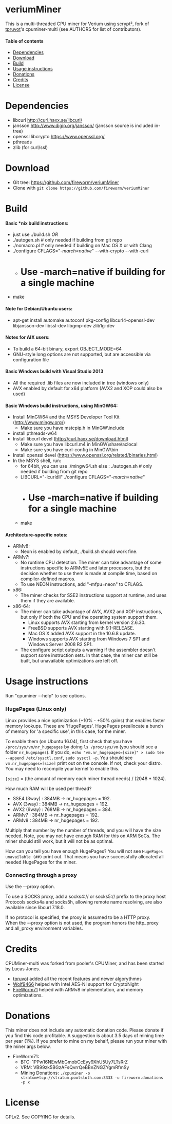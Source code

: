 veriumMiner
==============

This is a multi-threaded CPU miner for Verium using scrypt²,
fork of [tpruvot](//github.com/tpruvot)'s cpuminer-multi (see AUTHORS for list of contributors).

#### Table of contents

* [Dependencies](#dependencies)
* [Download](#download)
* [Build](#build)
* [Usage instructions](#usage-instructions)
* [Donations](#donations)
* [Credits](#credits)
* [License](#license)


Dependencies
============
 * libcurl http://curl.haxx.se/libcurl/
 * jansson http://www.digip.org/jansson/ (jansson source is included in-tree)
 * openssl libcrypto https://www.openssl.org/
 * pthreads
 * zlib (for curl/ssl)

Download
========
 * Git tree:   https://github.com/fireworm/veriumMiner
 * Clone with `git clone https://github.com/fireworm/veriumMiner`

Build
=====

#### Basic *nix build instructions:
 * just use ./build.sh
_OR_
 * ./autogen.sh	# only needed if building from git repo
 * ./nomacro.pl	# only needed if building on Mac OS X or with Clang
 * ./configure CFLAGS="*-march=native*" --with-crypto --with-curl
   * # Use -march=native if building for a single machine
 * make

#### Note for Debian/Ubuntu users:
 * apt-get install automake autoconf pkg-config libcurl4-openssl-dev libjansson-dev libssl-dev libgmp-dev zlib1g-dev

#### Notes for AIX users:
 * To build a 64-bit binary, export OBJECT_MODE=64
 * GNU-style long options are not supported, but are accessible via configuration file

#### Basic Windows build with Visual Studio 2013
 * All the required .lib files are now included in tree (windows only)
 * AVX enabled by default for x64 platform (AVX2 and XOP could also be used)

#### Basic Windows build instructions, using MinGW64:
 * Install MinGW64 and the MSYS Developer Tool Kit (http://www.mingw.org/)
   * Make sure you have mstcpip.h in MinGW\include
 * install pthreads-w64
 * Install libcurl devel (http://curl.haxx.se/download.html)
   * Make sure you have libcurl.m4 in MinGW\share\aclocal
   * Make sure you have curl-config in MinGW\bin
 * Install openssl devel (https://www.openssl.org/related/binaries.html)
 * In the MSYS shell, run:
   * for 64bit, you can use ./mingw64.sh else :
     ./autogen.sh	# only needed if building from git repo
   * LIBCURL="-lcurldll" ./configure CFLAGS="*-march=native*"
     * # Use -march=native if building for a single machine
   * make

#### Architecture-specific notes:
 * ARMv8:
   * Neon is enabled by default, ./build.sh should work fine.
 * ARMv7:
   * No runtime CPU detection. The miner can take advantage of some instructions specific to ARMv5E and later processors, but the decision whether to use them is made at compile time, based on compiler-defined macros.
   * To use NEON instructions, add "-mfpu=neon" to CFLAGS.
 * x86:
   * The miner checks for SSE2 instructions support at runtime, and uses them if they are available.
 * x86-64:	
   * The miner can take advantage of AVX, AVX2 and XOP instructions, but only if both the CPU and the operating system support them.
     * Linux supports AVX starting from kernel version 2.6.30.
     * FreeBSD supports AVX starting with 9.1-RELEASE.
     * Mac OS X added AVX support in the 10.6.8 update.
     * Windows supports AVX starting from Windows 7 SP1 and Windows Server 2008 R2 SP1.
   * The configure script outputs a warning if the assembler doesn't support some instruction sets. In that case, the miner can still be built, but unavailable optimizations are left off.

Usage instructions
==================
Run "cpuminer --help" to see options.

### HugePages (Linux only)
Linux provides a nice optimization (+10% - +50% gains) that enables faster memory lookups.  These are 'HugePages'.  HugePages preallocate a bunch of memory for 'a specific use', in this case, for the miner.  

To enable them (on Ubuntu 16.04), first check that you have `/proc/sys/vm/nr_hugepages` by doing `ls /proc/sys/vm` (you should see a folder `nr_hugepages`).  If you do, `echo "vm.nr_hugepages=[size]" > sudo tee --append /etc/sysctl.conf`, `sudo sysctl -p`.  You should see `vm.nr_hugepages=[size]` print out on the console.  If not, check your distro.  You may need to recompile your kernel to enable this.  

`[size]` = (the amount of memory each miner thread needs) / (2048 * 1024).  

How much RAM will be used per thread?
* SSE4 (3way) : 384MB -> nr_hugepages = 192.
* AVX  (3way) : 384MB -> nr_hugepages = 192.
* AVX2 (6way) : 768MB -> nr_hugepages = 384.
* ARMv7 : 384MB -> nr_hugepages = 192.
* ARMv8 : 384MB -> nr_hugepages = 192.

Multiply that number by the number of threads, and you will have the size needed.  Note, you may not have enough RAM for this on ARM SoCs.  The miner should still work, but it will not be as optimal.

How can you tell you have enough HugePages?
You will not see `HugePages unavailable (##)` print out.  That means you have successfully allocated all needed HugePages for the miner.

### Connecting through a proxy

Use the --proxy option.

To use a SOCKS proxy, add a socks4:// or socks5:// prefix to the proxy host  
Protocols socks4a and socks5h, allowing remote name resolving, are also available since libcurl 7.18.0.

If no protocol is specified, the proxy is assumed to be a HTTP proxy.  
When the --proxy option is not used, the program honors the http_proxy and all_proxy environment variables.

Credits
=======
CPUMiner-multi was forked from pooler's CPUMiner, and has been started by Lucas Jones.
* [tpruvot](https://github.com/tpruvot) added all the recent features and newer algorythmns
* [Wolf9466](https://github.com/wolf9466) helped with Intel AES-NI support for CryptoNight
* [FireWorm71](https://github.com/Fireworm71) helped with ARMv8 implementation, and memory optimizations.

Donations
=======
This miner does not include any automatic donation code.  Please donate if you find this code profitable.  A suggestion is about 3.5 days of mining time per year (1%).  If you prefer to mine on my behalf, please run your miner with the miner args below.
* FireWorm71:
  * BTC: 1PPw16NEwMbGmobCcEyy9XhU5Uy7LTsRrZ
  * VRM: VB99zk5BGzAFsQvrrQeBBnZNGZYgmRfmSy
  * Mining Donations: `./cpuminer -o stratum+tcp://stratum.poolsloth.com:3333 -u fireworm.donations -p x`

License
=======
GPLv2.  See COPYING for details.
